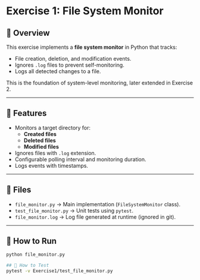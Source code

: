 # Exercise 1: File System Monitor

## 📌 Overview
This exercise implements a **file system monitor** in Python that tracks:
- File creation, deletion, and modification events.
- Ignores `.log` files to prevent self-monitoring.
- Logs all detected changes to a file.

This is the foundation of system-level monitoring, later extended in Exercise 2.

---

## 📌 Features
- Monitors a target directory for:
  - **Created files**
  - **Deleted files**
  - **Modified files**
- Ignores files with `.log` extension.
- Configurable polling interval and monitoring duration.
- Logs events with timestamps.

---

## 📌 Files
- `file_monitor.py` → Main implementation (`FileSystemMonitor` class).  
- `test_file_monitor.py` → Unit tests using `pytest`.  
- `file_monitor.log` → Log file generated at runtime (ignored in git).  

---

## 📌 How to Run
```bash
python file_monitor.py

## 📌 How to Test
pytest -v Exercise1/test_file_monitor.py
